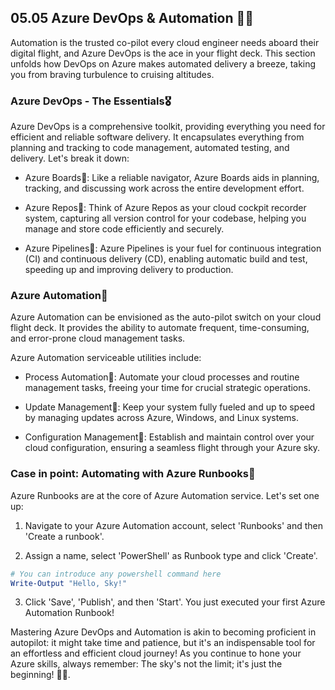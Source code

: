## 05.05 Azure DevOps & Automation 🧰🔄

Automation is the trusted co-pilot every cloud engineer needs aboard their digital flight, and Azure DevOps is the ace in your flight deck. This section unfolds how DevOps on Azure makes automated delivery a breeze, taking you from braving turbulence to cruising altitudes.

### Azure DevOps - The Essentials🎖️

Azure DevOps is a comprehensive toolkit, providing everything you need for efficient and reliable software delivery. It encapsulates everything from planning and tracking to code management, automated testing, and delivery. Let's break it down:

- Azure Boards🎯: Like a reliable navigator, Azure Boards aids in planning, tracking, and discussing work across the entire development effort.

- Azure Repos🔐: Think of Azure Repos as your cloud cockpit recorder system, capturing all version control for your codebase, helping you manage and store code efficiently and securely.

- Azure Pipelines🚀: Azure Pipelines is your fuel for continuous integration (CI) and continuous delivery (CD), enabling automatic build and test, speeding up and improving delivery to production.

### Azure Automation🔄

Azure Automation can be envisioned as the auto-pilot switch on your cloud flight deck. It provides the ability to automate frequent, time-consuming, and error-prone cloud management tasks.

Azure Automation serviceable utilities include:

- Process Automation🔄: Automate your cloud processes and routine management tasks, freeing your time for crucial strategic operations.

- Update Management🔄: Keep your system fully fueled and up to speed by managing updates across Azure, Windows, and Linux systems.

- Configuration Management🔄: Establish and maintain control over your cloud configuration, ensuring a seamless flight through your Azure sky.

### Case in point: Automating with Azure Runbooks📔

Azure Runbooks are at the core of Azure Automation service. Let's set one up:

1. Navigate to your Azure Automation account, select 'Runbooks' and then 'Create a runbook'.
   
2. Assign a name, select 'PowerShell' as Runbook type and click 'Create'.

```powershell
# You can introduce any powershell command here
Write-Output "Hello, Sky!"
```

3. Click 'Save', 'Publish', and then 'Start'. You just executed your first Azure Automation Runbook!

Mastering Azure DevOps and Automation is akin to becoming proficient in autopilot: it might take time and patience, but it's an indispensable tool for an effortless and efficient cloud journey! As you continue to hone your Azure skills, always remember: The sky's not the limit; it's just the beginning! 🚀✨.
